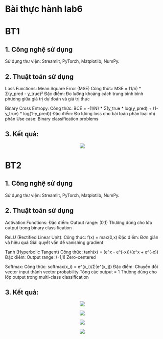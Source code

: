 # Bài thực hành lab6
# BT1
## 1. Công nghệ sử dụng
Sử dụng thư viện: Streamlit, PyTorch, Matplotlib, NumPy.


## 2. Thuật toán sử dụng
Loss Functions: Mean Square Error (MSE)
Công thức: MSE = (1/n) * Σ(y_pred - y_true)²
Đặc điểm: Đo lường khoảng cách trung bình bình phương giữa giá trị dự đoán và giá trị thực


Binary Cross Entropy:
Công thức: BCE = -(1/N) * Σ(y_true * log(y_pred) + (1-y_true) * log(1-y_pred))
Đặc điểm: Đo lường loss cho bài toán phân loại nhị phân
Use case: Binary classification problems

## 3. Kết quả:
<p align="center">
    <img src="https://github.com/SaikySu/Machine-Learning-VLU-241/blob/main/Lab%206/img/image.png">
</p>

# BT2
## 1. Công nghệ sử dụng
Sử dụng thư viện: Streamlit, PyTorch, Matplotlib, NumPy.


## 2. Thuật toán sử dụng
Activation Functions:
Đặc điểm:
Output range: (0,1)
Thường dùng cho lớp output trong binary classification

ReLU (Rectified Linear Unit):
Công thức: f(x) = max(0,x)
Đặc điểm:
Đơn giản và hiệu quả
Giải quyết vấn đề vanishing gradient

Tanh (Hyperbolic Tangent)
Công thức: tanh(x) = (e^x - e^(-x))/(e^x + e^(-x))
Đặc điểm:
Output range: (-1,1)
Zero-centered

Softmax:
Công thức: softmax(x_i) = e^(x_i)/Σ(e^(x_j))
Đặc điểm:
Chuyển đổi vector input thành vector probability
Tổng các output = 1
Thường dùng cho lớp output trong multi-class classification

## 3. Kết quả:
<p align="center">
    <img src="https://github.com/SaikySu/Machine-Learning-VLU-241/blob/main/Lab%206/img/image2.png">
</p>

<p align="center">
    <img src="https://github.com/SaikySu/Machine-Learning-VLU-241/blob/main/Lab%206/img/image3.png">
</p>

<p align="center">
    <img src="https://github.com/SaikySu/Machine-Learning-VLU-241/blob/main/Lab%206/img/image4.png">
</p>

<p align="center">
    <img src="https://github.com/SaikySu/Machine-Learning-VLU-241/blob/main/Lab%206/img/image5.png">
</p>

